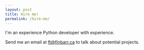 ```yaml
---
layout: post
title: Hire me!
permalink: /hire-me/
---
```


I'm an experience Python developer with experience.

Send me an email at [ft@finbarr.ca](mailto:ft@finbarr.ca) to talk about potential projects.
